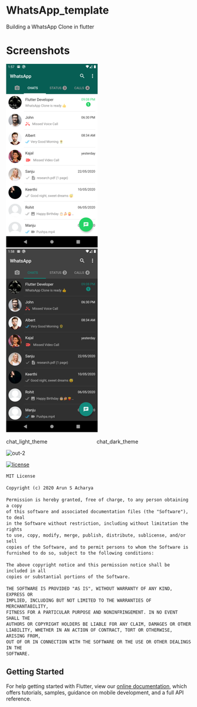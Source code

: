 # WhatsApp_template

Building a WhatsApp Clone in flutter

# Screenshots

![](screenshots/chat_light_theme.png) &emsp; ![](screenshots/chat_dark_theme.png)

 chat_light_theme &emsp;&emsp;&emsp;&emsp;&emsp;&emsp;&emsp;&emsp;&emsp; chat_dark_theme
 

![out-2](https://user-images.githubusercontent.com/69200066/94306905-6b137700-ff91-11ea-8d21-f13eec8e3c82.gif)

[![license](https://img.shields.io/github/license/DAVFoundation/captain-n3m0.svg?style=flat-square)](https://github.com/arunsacharyadev/whatsapp_template/blob/master/LICENSE.md)

```
MIT License

Copyright (c) 2020 Arun S Acharya

Permission is hereby granted, free of charge, to any person obtaining a copy
of this software and associated documentation files (the "Software"), to deal
in the Software without restriction, including without limitation the rights
to use, copy, modify, merge, publish, distribute, sublicense, and/or sell
copies of the Software, and to permit persons to whom the Software is
furnished to do so, subject to the following conditions:

The above copyright notice and this permission notice shall be included in all
copies or substantial portions of the Software.

THE SOFTWARE IS PROVIDED "AS IS", WITHOUT WARRANTY OF ANY KIND, EXPRESS OR
IMPLIED, INCLUDING BUT NOT LIMITED TO THE WARRANTIES OF MERCHANTABILITY,
FITNESS FOR A PARTICULAR PURPOSE AND NONINFRINGEMENT. IN NO EVENT SHALL THE
AUTHORS OR COPYRIGHT HOLDERS BE LIABLE FOR ANY CLAIM, DAMAGES OR OTHER
LIABILITY, WHETHER IN AN ACTION OF CONTRACT, TORT OR OTHERWISE, ARISING FROM,
OUT OF OR IN CONNECTION WITH THE SOFTWARE OR THE USE OR OTHER DEALINGS IN THE
SOFTWARE.

```

## Getting Started


For help getting started with Flutter, view our
[online documentation](https://flutter.dev/docs), which offers tutorials,
samples, guidance on mobile development, and a full API reference.
